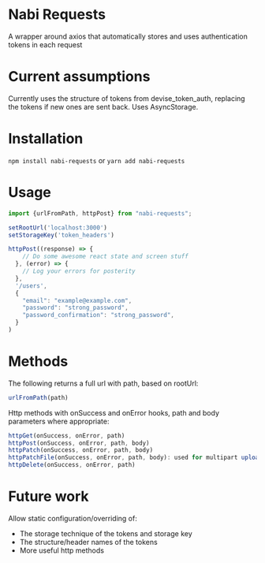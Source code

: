 # Nabi Requests
A wrapper around axios that automatically stores and uses authentication tokens in each request

# Current assumptions
Currently uses the structure of tokens from devise_token_auth, replacing the tokens if new ones are sent back.
Uses AsyncStorage.

# Installation
`npm install nabi-requests` or `yarn add nabi-requests`

# Usage
```node.js
import {urlFromPath, httpPost} from "nabi-requests";

setRootUrl('localhost:3000')
setStorageKey('token_headers')

httpPost((response) => {
    // Do some awesome react state and screen stuff
  }, (error) => {
    // Log your errors for posterity
  },
  '/users',
  {
    "email": "example@example.com",
    "password": "strong_password",
    "password_confirmation": "strong_password",
  }
)
```

# Methods
The following returns a full url with path, based on rootUrl:
```node.js
urlFromPath(path)
```

Http methods with onSuccess and onError hooks, path and body parameters where appropriate:
```node.js
httpGet(onSuccess, onError, path)
httpPost(onSuccess, onError, path, body)
httpPatch(onSuccess, onError, path, body)
httpPatchFile(onSuccess, onError, path, body): used for multipart uploads (like images)
httpDelete(onSuccess, onError, path)
```

# Future work
Allow static configuration/overriding of:
- The storage technique of the tokens and storage key
- The structure/header names of the tokens
- More useful http methods